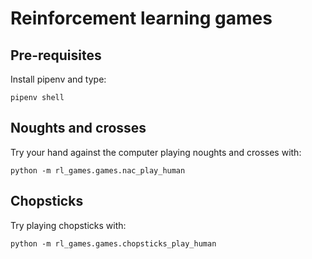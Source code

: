 # Reinforcement learning games

## Pre-requisites

Install pipenv and type:

```
pipenv shell
```

## Noughts and crosses

Try your hand against the computer playing noughts and crosses with:

```
python -m rl_games.games.nac_play_human
```

## Chopsticks

Try playing chopsticks with:

```
python -m rl_games.games.chopsticks_play_human
```

